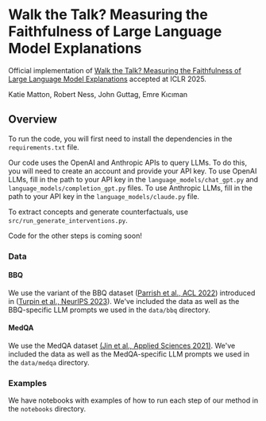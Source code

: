 # Walk the Talk? Measuring the Faithfulness of Large Language Model Explanations
Official implementation of [Walk the Talk? Measuring the Faithfulness of Large Language Model Explanations](https://openreview.net/forum?id=4ub9gpx9xw) accepted at ICLR 2025.

Katie Matton, Robert Ness, John Guttag, Emre Kıcıman

## Overview

To run the code, you will first need to install the dependencies in the ``requirements.txt`` file.

Our code uses the OpenAI and Anthropic APIs to query LLMs. To do this, you will need to create an account and provide your API key. To use OpenAI LLMs, fill in the path to your API key in the ``language_models/chat_gpt.py`` and ``language_models/completion_gpt.py`` files. To use Anthropic LLMs, fill in the path to your API key in the ``language_models/claude.py`` file.

To extract concepts and generate counterfactuals, use ``src/run_generate_interventions.py``.

Code for the other steps is coming soon!

### Data

#### BBQ
We use the variant of the BBQ dataset ([Parrish et al., ACL 2022](https://aclanthology.org/2022.findings-acl.165/)) introduced in ([Turpin et al., NeurIPS 2023](https://arxiv.org/abs/2305.04388)). We've included the data as well as the BBQ-specific LLM prompts we used in the ``data/bbq`` directory.

#### MedQA
We use the MedQA dataset [(Jin et al., Applied Sciences 2021)](https://www.mdpi.com/2076-3417/11/14/6421). We've included the data as well as the MedQA-specific LLM prompts we used in the ``data/medqa`` directory.

### Examples

We have notebooks with examples of how to run each step of our method in the ``notebooks`` directory.
